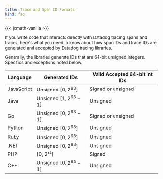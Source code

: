 ```yaml
---
title: Trace and Span ID Formats
kind: faq
---
```

{{< jqmath-vanilla >}}

If you write code that interacts directly with Datadog tracing spans and traces, here's what you need to know about how span IDs and trace IDs are generated and accepted by Datadog tracing libraries.

Generally, the libraries generate IDs that are 64-bit unsigned integers. Specifics and exceptions noted below.

| Language   | Generated IDs            | Valid Accepted 64-bit int IDs |
| ---------- | ------------------------ | ----------------------------- |
| JavaScript | Unsigned [0, $2^63$]     | Signed or unsigned            |
| Java       | Unsigned [1, $2^63-1$]   | Unsigned                      |
| Go         | Unsigned [0, $2^63-1$]   | Signed or unsigned            |
| Python     | Unsigned [0, $2^63$]     | Unsigned                      |
| Ruby       | Unsigned [0, $2^63$]     | Unsigned                      |
| .NET       | Unsigned [0, $2^63$]     | Unsigned                      |
| PHP        | [0, 2⁶³]                 | Signed                        |
| C++        | Unsigned [0, $2^63-1$]   | Unsigned                      |